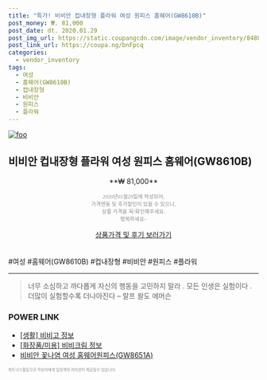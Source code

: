 ```yaml
--- 
title: "특가! 비비안 컵내장형 플라워 여성 원피스 홈웨어(GW8610B)" 
post_money: ₩. 81,000 
post_date: dt. 2020.01.29 
post_img_url: https://static.coupangcdn.com/image/vendor_inventory/8488/505afca019fe3323dde52c03a1c24684a23de530862ab187aa5bfd8d558c.jpg 
post_link_url: https://coupa.ng/bnFpcq 
categories: 
  - vendor_inventory 
tags: 
  - 여성 
  - 홈웨어(GW8610B) 
  - 컵내장형 
  - 비비안 
  - 원피스 
  - 플라워 
--- 
```

[![foo](https://static.coupangcdn.com/image/vendor_inventory/8488/505afca019fe3323dde52c03a1c24684a23de530862ab187aa5bfd8d558c.jpg)](https://coupa.ng/bnFpcq) 

## 비비안 컵내장형 플라워 여성 원피스 홈웨어(GW8610B) 
<p style="text-align: center;">**₩ 81,000**</p> 
<p style="text-align: center;"><span style="color: #898c8f; font-family: Georgia,Times,serif; font-size: 0.75em;">2020년01월29일에 작성되어, <br>가격변동 및 추가할인이 있을 수 있으니,<br> 상품 가격을 꼭!확인해주세요.<br>행복하세요~</span> 
</p>	 
<div markdown="0" style="text-align: center;"><a href="https://coupa.ng/bnFpcq" class="btn btn--success">상품가격 및 후기 보러가기</a></div> 
<br><br> 
  #여성 #홈웨어(GW8610B) #컵내장형 #비비안 #원피스 #플라워 
<hr> 

> 너무 소심하고 까다롭게 자신의 행동을 고민하지 말라 . 모든 인생은 실험이다 . 더많이 실험할수록 더나아진다  – 랄프 왈도 에머슨 


### POWER LINK

* <a href="https://blog.naver.com/sakai111/221759173075" target="_blank"> [생활] 비비고 정보 </a>
* <a href="https://blog.naver.com/sakai111/221758357657" target="_blank"> [화장품/미용] 비비크림 정보 </a>
* <a href="https://blog.naver.com/fasyy4321/221789650697" target="_blank">비비안 꽃나염 여성 홈웨어원피스(GW8651A)</a>

<span style="color: #898c8f; font-family: Georgia,Times,serif; font-size: 0.55em;">파트너스활동으로 작성자에게 일정액의 커미션이 제공될수 있습니다.</span> 
